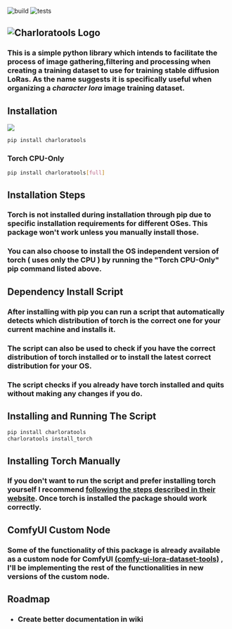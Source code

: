 ![build](https://github.com/svdC1/charloratools/actions/workflows/test-publish-package.yml/badge.svg) ![tests](https://github.com/svdC1/charloratools/actions/workflows/lint-run-tests.yml/badge.svg)


## ![Charloratools Logo](https://imagedelivery.net/YCQ3OFRYiR1R_AeUslNHiw/88185031-1ee7-40df-e3e8-d632d668c600/w=1280,h=640,fit=crop)

### This is a simple python library which intends to **facilitate the process of image gathering,filtering and processing when creating a training dataset to use for training stable diffusion LoRas**. As the name suggests it is specifically useful when organizing a *character lora* image training dataset.



## Installation

<a href=https://pypi.org/project/charloratools/><img src=https://imagedelivery.net/YCQ3OFRYiR1R_AeUslNHiw/9e17a46e-346c-4475-11f3-fd0d661c1800/400x400><a href=https://pypi.org/project/charloratools/></a></img>

```bash
pip install charloratools
```
### Torch CPU-Only
```bash 
pip install charloratools[full]
```
## Installation Steps

### Torch is not installed during installation through pip due to specific installation requirements for different OSes. This package won't work unless you **manually install those**.

### You can also choose to install the OS independent version of torch ( uses only the CPU ) by running the "Torch CPU-Only" pip command listed above.

## Dependency Install Script

### After installing with pip you can run a **script that automatically detects which distribution of torch is the correct one for your current machine and installs it**.

### The script can also be used to check if you have the correct distribution of torch installed or to install the latest correct distribution for your OS.

### The script checks if you already have torch installed and quits without making any changes if you do.

## Installing and Running The Script

```bash
pip install charloratools
charloratools install_torch
```
## Installing Torch Manually

### If you don't want to run the script and prefer installing torch yourself I recommend [following the steps described in their website](https://pytorch.org/get-started/locally/). Once torch is installed the package should work correctly.

## ComfyUI Custom Node

### Some of the functionality of this package is already available as a custom node for ComfyUI [(comfy-ui-lora-dataset-tools)](https://github.com/svdC1/comfy-ui-lora-dataset-tools) , I'll be implementing the rest of the functionalities in new versions of the custom node.

## Roadmap

 - ### Create better documentation in wiki